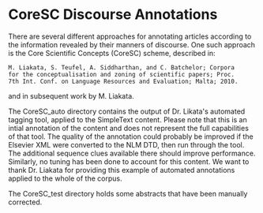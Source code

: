 # CoreSC Discourse Annotations

There are several different approaches for annotating articles
according to the information revealed by their manners of discourse.
One such approach is the
Core Scientific Concepts (CoreSC) scheme, described in:

	M. Liakata, S. Teufel, A. Siddharthan, and C. Batchelor; Corpora
	for the conceptualisation and zoning of scientific papers; Proc.
	7th Int. Conf. on Language Resources and Evaluation; Malta; 2010.

and in subsequent work by M. Liakata.

The CoreSC_auto directory contains the output of Dr. Likata's automated
tagging tool, applied to the SimpleText content. Please note that this
is an intial annotation of the content and does not represent the full
capabilities of that tool. The quality of the annotation could probably
be improved if the Elsevier XML were converted to the NLM DTD, then run
through the tool. The additional sequence clues available there should
improve performance. Similarly, no tuning has been done to account for
this content. We want to thank Dr. Liakata for providing this example of
automated annotations applied to the whole of the corpus.

The CoreSC_test directory holds some abstracts that have been manually
corrected.

